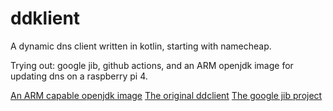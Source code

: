 # ddklient

A dynamic dns client written in kotlin, starting with namecheap. 

Trying out: google jib, github actions, and an ARM openjdk image for updating dns on a raspberry pi 4.

[An ARM capable openjdk image](https://hub.docker.com/r/arm64v8/openjdk/)
[The original ddclient](https://github.com/ddclient/ddclient)
[The google jib project](https://github.com/GoogleContainerTools/jib)


